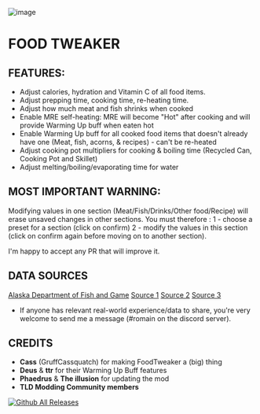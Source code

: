 ![image](https://github.com/user-attachments/assets/4bf8e4a1-97ea-4296-877e-c3c4b11c13cd)
# FOOD TWEAKER

## FEATURES:

* Adjust calories, hydration and Vitamin C of all food items.
* Adjust prepping time, cooking time, re-heating time.
* Adjust how much meat and fish shrinks when cooked 
* Enable MRE self-heating: MRE will become "Hot" after cooking and will provide Warming Up buff when eaten hot
* Enable Warming Up buff for all cooked food items that doesn't already have one (Meat, fish, acorns, & recipes) - can't be re-heated
* Adjust cooking pot multipliers for cooking & boiling time (Recycled Can, Cooking Pot and Skillet)
* Adjust melting/boiling/evaporating time for water


## MOST IMPORTANT WARNING:

Modifying values in one section (Meat/Fish/Drinks/Other food/Recipe) will erase unsaved changes in other sections.
You must therefore :
1 - choose a preset for a section (click on confirm)
2 - modify the values in this section (click on confirm again before moving on to another section).

I'm happy to accept any PR that will improve it.

## DATA SOURCES

[Alaska Department of Fish and Game](https://www.adfg.alaska.gov/index.cfm?adfg=hunting.eating)
[Source 1](https://nutritiondata.self.com/facts/ethnic-foods/10462/2)
[Source 2](https://www.healthbenefitstimes.com/cattail/)
[Source 3](https://www.lybrate.com/topic/benefits-of-cattail-and-its-side-effects)

  * If anyone has relevant real-world experience/data to share, you're very welcome to send me a message (#romain on the discord server).


## CREDITS

- **Cass** (GruffCassquatch) for making FoodTweaker a (big) thing
- **Deus** & **ttr** for their Warming Up Buff features
- **Phaedrus** & **The illusion** for updating the mod
- **TLD Modding Community members**

[![Github All Releases](https://img.shields.io/github/downloads/RomainDeschampsFR/FoodTweaker/total.svg)]()
